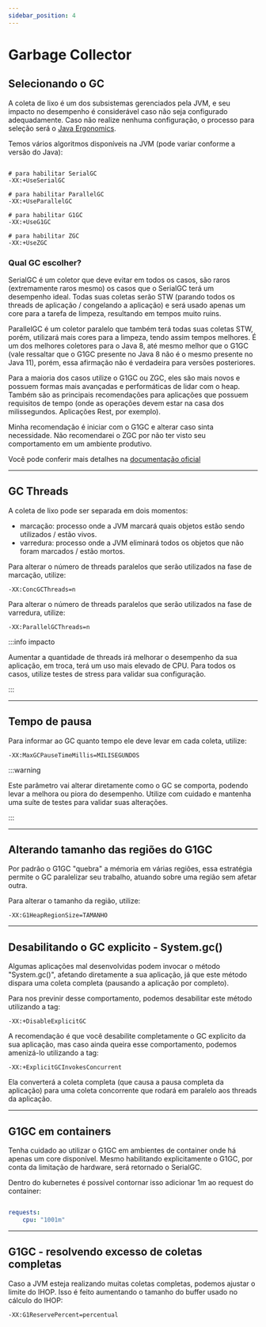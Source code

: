 ```yaml
---
sidebar_position: 4
---
```


# Garbage Collector

## Selecionando o GC

A coleta de lixo é um dos subsistemas gerenciados pela JVM, e seu impacto no desempenho é considerável caso não seja
configurado adequadamente. Caso não realize nenhuma configuração, o processo para seleção será o [Java Ergonomics](https://docs.oracle.com/en/java/javase/22/gctuning/ergonomics.html).

Temos vários algoritmos disponíveis na JVM (pode variar conforme a versão do Java):

```shell

# para habilitar SerialGC
-XX:+UseSerialGC

# para habilitar ParallelGC
-XX:+UseParallelGC

# para habilitar G1GC
-XX:+UseG1GC

# para habilitar ZGC
-XX:+UseZGC
```

### Qual GC escolher?

SerialGC é um coletor que deve evitar em todos os casos, são raros (extremamente raros mesmo) os casos que o SerialGC 
terá um desempenho ideal. Todas suas coletas serão STW (parando todos os threads de aplicação / congelando a aplicação)
e será usado apenas um core para a tarefa de limpeza, resultando em tempos muito ruins.

ParallelGC é um coletor paralelo que também terá todas suas coletas STW, porém, utilizará mais cores para a limpeza, tendo
assim tempos melhores. É um dos melhores coletores para o Java 8, até mesmo melhor que o G1GC (vale ressaltar 
que o G1GC presente no Java 8 não é o mesmo presente no Java 11), porém, essa afirmação não é verdadeira para versões 
posteriores.

Para a maioria dos casos utilize o G1GC ou ZGC, eles são mais novos e possuem formas mais avançadas e performáticas de 
lidar com o heap. Também são as principais recomendações para aplicações que possuem requisitos de tempo (onde as operações 
devem estar na casa dos milissegundos. Aplicações Rest, por exemplo).

Minha recomendação é iniciar com o G1GC e alterar caso sinta necessidade. Não recomendarei o ZGC por não ter visto seu 
comportamento em um ambiente produtivo.

Você pode conferir mais detalhes na [documentação oficial](https://docs.oracle.com/en/java/javase/17/gctuning/available-collectors.html)

---
## GC Threads

A coleta de lixo pode ser separada em dois momentos:
- marcação: processo onde a JVM marcará quais objetos estão sendo utilizados / estão vivos.
- varredura: processo onde a JVM eliminará todos os objetos que não foram marcados / estão mortos.

Para alterar o número de threads paralelos que serão utilizados na fase de marcação, utilize:
```shell
-XX:ConcGCThreads=n
```

Para alterar o número de threads paralelos que serão utilizados na fase de varredura, utilize:
```shell
-XX:ParallelGCThreads=n
```

:::info impacto

Aumentar a quantidade de threads irá melhorar o desempenho da sua aplicação, em troca, terá um uso mais elevado de CPU.
Para todos os casos, utilize testes de stress para validar sua configuração.

:::

---
## Tempo de pausa

Para informar ao GC quanto tempo ele deve levar em cada coleta, utilize:

```shell
-XX:MaxGCPauseTimeMillis=MILISEGUNDOS 
```

:::warning

Este parâmetro vai alterar diretamente como o GC se comporta, podendo levar a melhora ou piora do desempenho.
Utilize com cuidado e mantenha uma suíte de testes para validar suas alterações.

:::

---
## Alterando tamanho das regiões do G1GC

Por padrão o G1GC "quebra" a mémoria em várias regiões, essa estratégia permite o GC paralelizar seu trabalho, atuando sobre uma região sem afetar outra. 

Para alterar o tamanho da região, utilize:

```shell
-XX:G1HeapRegionSize=TAMANHO
```

---
## Desabilitando o GC explicito - System.gc()

Algumas aplicações mal desenvolvidas podem invocar o método "System.gc()", afetando diretamente a sua aplicação, já
que este método dispara uma coleta completa (pausando a aplicação por completo).

Para nos previnir desse comportamento, podemos desabilitar este método utilizando a tag: 

```shell
-XX:+DisableExplicitGC
```

A recomendação é que você desabilite completamente o GC explicito da sua aplicação, mas caso ainda queira esse comportamento,
podemos amenizá-lo utilizando a tag:

```shell
-XX:+ExplicitGCInvokesConcurrent
```

Ela converterá a coleta completa (que causa a pausa completa da aplicação) para uma coleta concorrente que rodará em 
paralelo aos threads da aplicação.

---
## G1GC em containers 

Tenha cuidado ao utilizar o G1GC em ambientes de container onde há apenas um core disponível. Mesmo habilitando explicitamente
o G1GC, por conta da limitação de hardware, será retornado o SerialGC.

Dentro do kubernetes é possível contornar isso adicionar 1m ao request do container: 
```yaml

requests:
    cpu: "1001m"

```

---
## G1GC - resolvendo excesso de coletas completas

Caso a JVM esteja realizando muitas coletas completas, podemos ajustar o limite do IHOP. Isso é feito aumentando o tamanho 
do buffer usado no cálculo do IHOP:

```shell
-XX:G1ReservePercent=percentual
```

